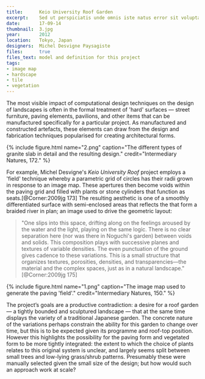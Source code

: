 ```yaml
---
title:      Keio University Roof Garden
excerpt:    Sed ut perspiciatis unde omnis iste natus error sit voluptatem accusantium
date:       17-09-14
thumbnail:  3.jpg
year:       2012
location:   Tokyo, Japan
designers:  Michel Desvigne Paysagiste
files:      true
files_text: model and definition for this project
tags:
- image map
- hardscape
- tile
- vegetation
---
```


The most visible impact of computational design techniques on the design of landscapes is often in the formal treatment of 'hard' surfaces — street furniture, paving elements, pavilions, and other items that can be manufactured specifically for a particular project. As manufactured and constructed artefacts, these elements can draw from the design and fabrication techniques popularised for creating architectural forms.

{% include figure.html name="2.png" caption="The different types of granite slab in detail and the resulting design." credit="Intermediary Natures, 172." %}

For example, Michel Desvigne's *Keio University Roof* project employs a 'field' technique whereby a parametric grid of circles has their radii grown in response to an image map. These apertures then become voids within the paving grid and filled with plants or stone cylinders that function as seats.[@Corner:2009jg 173] The resulting aesthetic is one of a smoothly differentiated surface with semi-enclosed areas that reflects the that form a braided river in plan; an image used to drive the geometric layout:

> "One slips into this space, drifting along on the feelings aroused by the water and the light, playing on the same logic. There is no clear separation here (nor was there in Noguchi's garden) between voids and solids. This composition plays with successive planes and textures of variable densities. The even punctuation of the ground gives cadence to these variations. This is a small structure that organizes textures, porosities, densities, and transparencies—the material and the complex spaces, just as in a natural landscape." [@Corner:2009jg 175]

{% include figure.html name="1.png" caption="The image map used to generate the paving 'field'." credit="Intermediary Natures, 150." %}

The project’s goals are a productive contradiction: a desire for a roof garden — a tightly bounded and sculptured landscape — that at the same time displays the variety of a traditional Japanese garden. The concrete nature of the variations perhaps constrain the ability for this garden to change over time, but this is to be expected given its programme and roof-top position. However this highlights the possibility for the paving form and vegetated form to be more tightly integrated: the extent to which the choice of plants relates to this original system is unclear, and largely seems split between small trees and low-lying grass/shrub patterns. Presumably these were manually selected given the small size of the design; but how would such an approach work at scale?

[image-4]:  /Users/philip/Dropbox/Work%20PhD/Thesis/Images/2/Keio_University_Roof/1.png
[image-5]:  /Users/philip/Dropbox/Work%20PhD/Thesis/Images/2/Keio_University_Roof/2.png